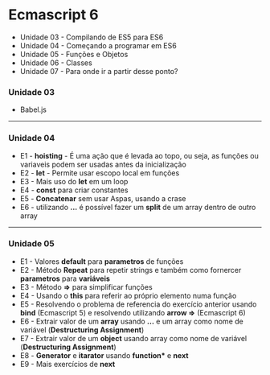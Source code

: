 # Ecmascript 6
* Unidade 03 - Compilando de ES5 para ES6
* Unidade 04 - Começando a programar em ES6
* Unidade 05 - Funções e Objetos
* Unidade 06 - Classes
* Unidade 07 - Para onde ir a partir desse ponto?

### Unidade 03
* Babel.js
---
### Unidade 04
* E1 -  **hoisting** - É uma ação que é levada ao topo, ou seja, as funções ou variaveis podem ser usadas antes da inicialização
* E2 - **let** - Permite usar escopo local em funções
* E3 - Mais uso do **let** em um loop
* E4 - **const** para criar constantes
* E5 - **Concatenar** sem usar Aspas, usando a crase
* E6 - utilizando **...** é possível fazer um **split** de um array dentro de outro array 
---
### Unidade 05
* E1 - Valores **default** para **parametros** de funções
* E2 - Método **Repeat** para repetir strings e também como fornercer **parametros** para **variáveis**
* E3 - Método **=>** para simplificar funções
* E4 - Usando o **this** para referir ao próprio elemento numa função
* E5 - Resolvendo o problema de referencia do exercício anterior usando **bind** (Ecmascript 5) e resolvendo utilizando **arrow =>** (Ecmascript 6)
* E6 - Extrair valor de um **array** usando  **...** e um array como nome de variável (**Destructuring Assignment**)
* E7 - Extrair valor de um **object** usando array como nome de variável (**Destructuring Assignment**)
* E8 - **Generator** e **itarator** usando **function\*** e **next**
* E9 - Mais exercícios de **next**
